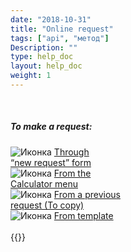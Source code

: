 ```yaml
---
date: "2018-10-31"
title: "Online request"
tags: ["api", "метод"]
Description: ""
type: help_doc
layout: help_doc
weight: 1
---
```


<br/>

##### To make a request:

  </div>
    <div class="row text-inline">
      <div>
       <img src="/img/icon/ico-from-form.png" alt="Иконка">
        <a href="http://my.fesco.com/en/help/new_order/online_order/from_new_order/">
          Through<br>“new request” form
        </a>
      </div>
      <div>
       <img src="/img/icon/ico-from-calc.png" alt="Иконка">
        <a href="http://my.fesco.com/en/help/new_order/online_order/from_calculator/">
          From the<br>Calculator menu
        </a>
      </div>
      <div>
       <img src="/img/icon/ico-from-copy.png" alt="Иконка">
        <a href="http://my.fesco.com/en/help/new_order/online_order/copy/">
          From a previous<br>request (To copy)
        </a>
      </div>
      <div>
       <img src="/img/icon/ico-from-template.png" alt="Иконка">
        <a href="http://my.fesco.com/en/help/new_order/online_order/templates/">
          From template
        </a>
      </div>
    </div>

<br/>
{{<alert icon="info-circle" color="alert1-light" text="Online application/request doesn’t need to be copied in written form. Online request is an official request for transportation." close="false">}}

